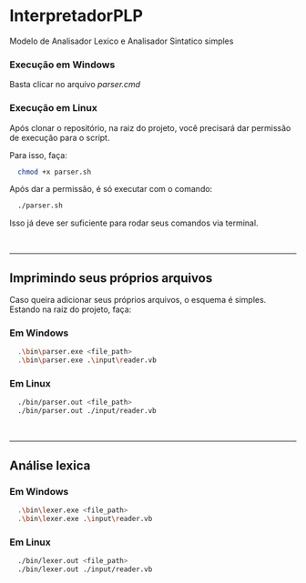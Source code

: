 # InterpretadorPLP

Modelo de Analisador Lexico e Analisador Sintatico simples

### Execução em Windows

Basta clicar no arquivo _parser.cmd_ 

### Execução em Linux

Após clonar o repositório, na raiz do projeto, você precisará dar permissão de execução para o script. 

Para isso, faça:
```sh
  chmod +x parser.sh
```

Após dar a permissão, é só executar com o comando:
```sh
  ./parser.sh
```

Isso já deve ser suficiente para rodar seus comandos via terminal.

</br>

---

## Imprimindo seus próprios arquivos

Caso queira adicionar seus próprios arquivos, o esquema é simples. Estando na raiz do projeto, faça:

### Em Windows
```sh
  .\bin\parser.exe <file_path>
  .\bin\parser.exe .\input\reader.vb
```

### Em Linux
```sh
  ./bin/parser.out <file_path>
  ./bin/parser.out ./input/reader.vb
```

</br>

---

## Análise lexica

### Em Windows
```sh
  .\bin\lexer.exe <file_path>
  .\bin\lexer.exe .\input\reader.vb
```

### Em Linux
```sh
  ./bin/lexer.out <file_path>
  ./bin/lexer.out ./input/reader.vb
```
